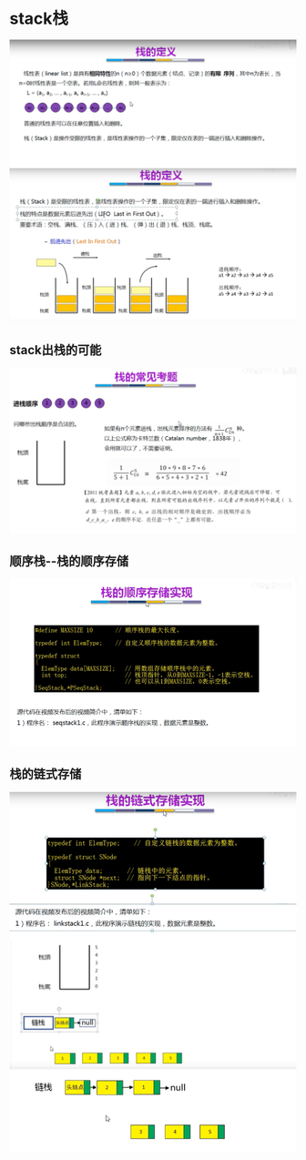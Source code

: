 # stack栈
![](.stack_images/stack.png)
![](.stack_images/stack1.png)

## stack出栈的可能
![](.stack_images/stack_pop_option.png)

## 顺序栈--栈的顺序存储
![](.stack_images/sequence_stack.png)

## 栈的链式存储   
![](.stack_images/link_stack.png)
![](.stack_images/link_stack1.png)
![](.stack_images/link_stack2.png)


